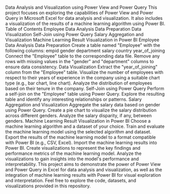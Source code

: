 Data Analysis and Visualization using Power View and Power Query
This project focuses on exploring the capabilities of Power View and Power Query in Microsoft Excel for data analysis and visualization. It also includes a visualization of the results of a machine learning algorithm using Power BI.
Table of Contents
Employee Data Analysis
Data Preparation
Data Visualization
Self-Join using Power Query
Salary Aggregation and Visualization
Machine Learning Result Visualization in Power BI
Employee Data Analysis
Data Preparation
Create a table named "Employee" with the following columns:
empid
gender
department
salary
country
year_of_joining
Connect the "Employee" table to the corresponding data file.
Remove any rows with missing values in the "gender" and "department" columns to ensure data consistency.
Data Visualization
Extract the "year_of_joining" column from the "Employee" table.
Visualize the number of employees with respect to their years of experience in the company using a suitable chart type (e.g., bar chart, line chart).
Analyze the distribution of employees based on their tenure in the company.
Self-Join using Power Query
Perform a self-join on the "Employee" table using Power Query.
Explore the resulting table and identify any interesting relationships or patterns.
Salary Aggregation and Visualization
Aggregate the salary data based on gender using Power Query.
Create a pie chart to visualize the salary distribution across different genders.
Analyze the salary disparity, if any, between genders.
Machine Learning Result Visualization in Power BI
Choose a machine learning algorithm and a dataset of your choice.
Train and evaluate the machine learning model using the selected algorithm and dataset.
Export the results of the machine learning model to a format compatible with Power BI (e.g., CSV, Excel).
Import the machine learning results into Power BI.
Create visualizations to represent the key findings and performance metrics of the machine learning model.
Analyze the visualizations to gain insights into the model's performance and interpretability.
This project aims to demonstrate the power of Power View and Power Query in Excel for data analysis and visualization, as well as the integration of machine learning results with Power BI for visual exploration and interpretation.
Feel free to explore the code, datasets, and visualizations provided in this repository.
